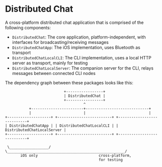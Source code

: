 # Distributed Chat

A cross-platform distributed chat application that is comprised of the following components:

* `DistributedChat`: The core application, platform-independent, with interfaces for broadcasting/receiving messages
* `DistributedChatApp`: The iOS implementation, uses Bluetooth as transport
* `DistributedChatLocalCLI`: The CLI implementation, uses a local HTTP server as transport, mainly for testing
* `DistributedChatLocalServer`: The companion server for the CLI, relays messages between connected CLI nodes

The dependency graph between these packages looks like this:

```
                           +-----------------+
                           | DistributedChat |
                           +-----------------+
                                    ^
           +------------------------+-----------------------------+
           |                        |                             |
+--------------------+ +-------------------------+ +----------------------------+
| DistributedChatApp | | DistributedChatLocalCLI | | DistributedChatLocalServer |
+--------------------+ +-------------------------+ +----------------------------+

 \__________________/   \______________________________________________________/
       iOS only                            cross-platform,
                                           for testing
```
